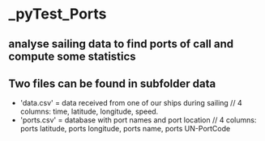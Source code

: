 # _pyTest_Ports
 ## analyse sailing data to find ports of call and compute some statistics

 ## Two files can be found in subfolder data
* 'data.csv' = data received from one of our ships during sailing // 4 columns: time, latitude, longitude, speed.
* 'ports.csv' = database with port names and port location // 4 columns: ports latitude, ports longitude, ports name, ports UN-PortCode
